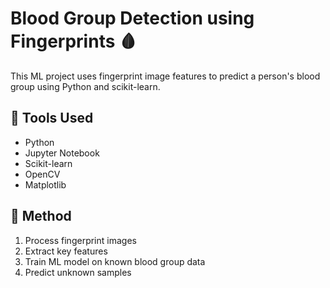 # Blood Group Detection using Fingerprints 🩸

This ML project uses fingerprint image features to predict a person's blood group using Python and scikit-learn.

## 🔧 Tools Used
- Python
- Jupyter Notebook
- Scikit-learn
- OpenCV
- Matplotlib

## 🧠 Method
1. Process fingerprint images
2. Extract key features
3. Train ML model on known blood group data
4. Predict unknown samples
